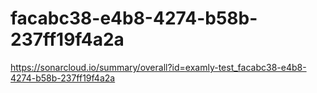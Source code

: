 # facabc38-e4b8-4274-b58b-237ff19f4a2a
https://sonarcloud.io/summary/overall?id=examly-test_facabc38-e4b8-4274-b58b-237ff19f4a2a
